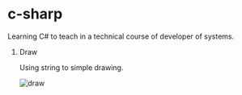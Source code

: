# c-sharp

Learning C# to teach in a technical course of developer of systems.

1. Draw 

    Using string to simple drawing.
    
    ![draw](https://user-images.githubusercontent.com/7760933/78815871-3db51b80-79a7-11ea-852a-424090f14ac5.png)
